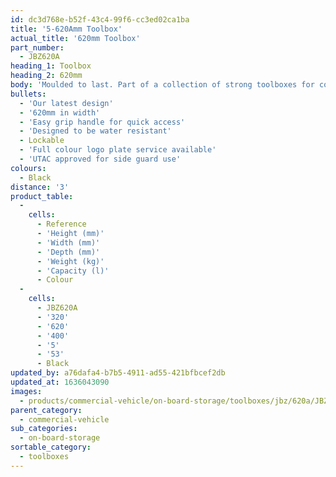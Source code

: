 ```yaml
---
id: dc3d768e-b52f-43c4-99f6-cc3ed02ca1ba
title: '5-620Amm Toolbox'
actual_title: '620mm Toolbox'
part_number:
  - JBZ620A
heading_1: Toolbox
heading_2: 620mm
body: 'Moulded to last. Part of a collection of strong toolboxes for commercial vehicles, featuring our latest design.'
bullets:
  - 'Our latest design'
  - '620mm in width'
  - 'Easy grip handle for quick access'
  - 'Designed to be water resistant'
  - Lockable
  - 'Full colour logo plate service available'
  - 'UTAC approved for side guard use'
colours:
  - Black
distance: '3'
product_table:
  -
    cells:
      - Reference
      - 'Height (mm)'
      - 'Width (mm)'
      - 'Depth (mm)'
      - 'Weight (kg)'
      - 'Capacity (l)'
      - Colour
  -
    cells:
      - JBZ620A
      - '320'
      - '620'
      - '400'
      - '5'
      - '53'
      - Black
updated_by: a76dafa4-b7b5-4911-ad55-421bfbcef2db
updated_at: 1636043090
images:
  - products/commercial-vehicle/on-board-storage/toolboxes/jbz/620a/JBZ620a.png
parent_category:
  - commercial-vehicle
sub_categories:
  - on-board-storage
sortable_category:
  - toolboxes
---
```

